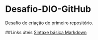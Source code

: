 # Desafio-DIO-GitHub
Desafio de criação do primeiro repositório.

##Links úteis
[Sintaxe básica Markdown](https://www.markdownguide.org/getting-started/)
